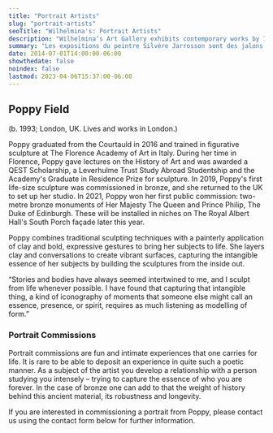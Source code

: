 ```yaml
---
title: "Portrait Artists"
slug: "portrait-artists"
seoTitle: "Wilhelmina's: Portrait Artists"
description: "Wilhelmina’s Art Gallery exhibits contemporary works by International artists on Hydra between June and October. The exhibitions are displayed inside a historic building on Mandraki Beach that was once the Captain’s Mansion. This year the artists displayed are vastly different but share in common supreme technical skill and treat subjects rooted in universal themes, particularly nature, myth, philosophy and dreams."
summary: "Les expositions du peintre Silvère Jarrosson sont des jalons de son cheminement artistique, chacune abordant une thématique, un regard sur la peinture contemporaine et la façon de l'exposer. Solo ou collectives, en galerie ou dans des institutions culturelles, chacune traduit une certaine lecture de son œuvre."
date: 2014-07-01T14:00:00-06:00
showthedate: false
noindex: false
lastmod: 2023-04-06T15:37:00-06:00
---
```


## Poppy Field

(b. 1993; London, UK. Lives and works in London.)

Poppy graduated from the Courtauld in 2016 and trained in figurative sculpture at The Florence Academy of Art in Italy. During her time in Florence, Poppy gave lectures on the History of Art and was awarded a QEST Scholarship, a Leverhulme Trust Study Abroad Studentship and the Academy's Graduate in Residence Prize for sculpture. In 2019, Poppy's first life-size sculpture was commissioned in bronze, and she returned to the UK to set up her studio. In 2021, Poppy won her first public commission: two-metre bronze monuments of Her Majesty The Queen and Prince Philip, The Duke of Edinburgh. These will be installed in niches on The Royal Albert Hall's South Porch façade later this year.

Poppy combines traditional sculpting techniques with a painterly application of clay and bold, expressive gestures to bring her subjects to life. She layers clay and conversations to create vibrant surfaces, capturing the intangible essence of her subjects by building the sculptures from the inside out.

“Stories and bodies have always seemed intertwined to me, and I sculpt from life whenever possible. I have found that capturing that intangible thing, a kind of iconography of moments that someone else might call an essence, presence, or spirit, requires as much listening as modelling of form.”

### Portrait Commissions

Portrait commissions are fun and intimate experiences that one carries for life. It is rare to be able to deposit an experience in quite such a poetic manner. As a subject of the artist you develop a relationship with a person studying you intensely – trying to capture the essence of who you are forever. In the case of bronze one can add to that the weight of history behind this ancient material, its robustness and longevity.

If you are interested in commissioning a portrait from Poppy, please contact us using the contact form below for further information.
